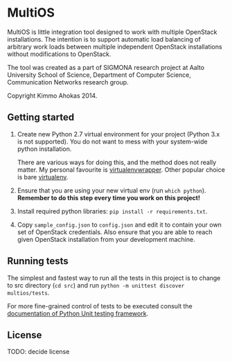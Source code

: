 # MultiOS #

MultiOS is little integration tool designed to work with multiple OpenStack 
installations. The intention is to support automatic load balancing of 
arbitrary work loads between multiple independent OpenStack installations 
without modifications to OpenStack.

The tool was created as a part of SIGMONA research project at Aalto University 
School of Science, Department of Computer Science, Communication Networks
research group.

Copyright Kimmo Ahokas 2014.

## Getting started ##

1.  Create new Python 2.7 virtual environment for your project (Python 3.x is
    not supported). You do not want to mess with your system-wide python 
    installation.

    There are various ways for doing this, and the method does not really 
    matter. My personal favourite is [virtualenvwrapper][]. Other popular 
    choice is bare [virtualenv][].
    
2.  Ensure that you are using your new virtual env (run `which python`). 
    **Remember to do this step every time you work on this project!**

3.  Install required python libraries: `pip install -r requirements.txt`.

4.  Copy `sample_config.json` to `config.json` and edit it to contain your own
    set of OpenStack credentials. Also ensure that you are able to reach given
    OpenStack installation from your development machine.
    
## Running tests ##

The simplest and fastest way to run all the tests in this project is to 
change to src directory (`cd src`) and run 
`python -m unittest discover multios/tests`.

For more fine-grained control of tests to be executed consult the 
[documentation of Python Unit testing framework][unittest].

## License ##

TODO: decide license
 
 


[virtualenvwrapper]: http://virtualenvwrapper.readthedocs.org/en/latest/ "virtualenvwrapper"
[virtualenv]: https://virtualenv.pypa.io/en/latest/ "virtualenv"
[unittest]: https://docs.python.org/2/library/unittest.html "Python unittest"
